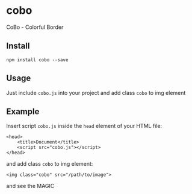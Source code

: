 # cobo
CoBo - Colorful Border

## Install
```
npm install cobo --save
```

## Usage

Just include `cobo.js` into your project and add class `cobo` to img element

## Example

Insert script `cobo.js` inside the `head` element of your HTML file:

```
<head>
    <title>Document</title>
    <script src="cobo.js"></script>
</head>
```

and add class `cobo` to img element:
```
<img class="cobo" src="/path/to/image">
```

and see the MAGIC
